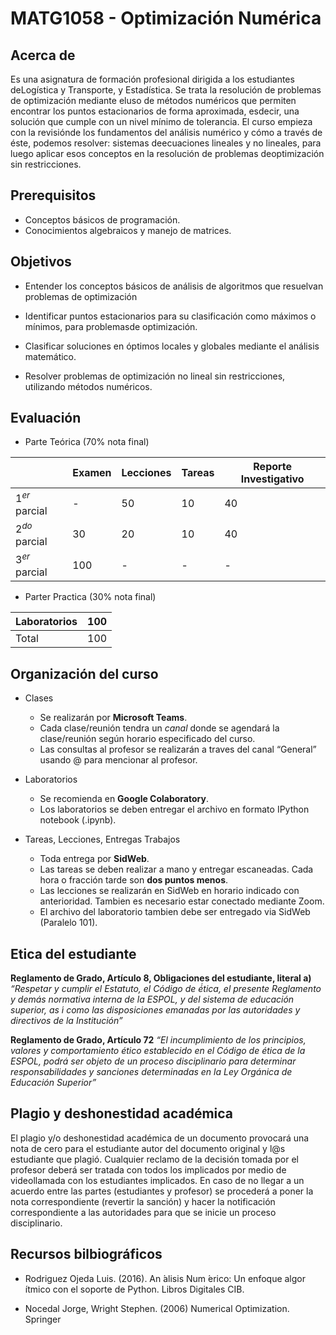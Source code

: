 # MATG1058 - Optimización Numérica

## Acerca de

Es una asignatura de formación profesional dirigida a los estudiantes deLogística y Transporte, y Estadística. Se trata la resolución de problemas de optimización mediante eluso de métodos numéricos que permiten encontrar los puntos estacionarios de forma aproximada, esdecir, una solución que cumple con un nivel mínimo de tolerancia. El curso empieza con la revisiónde los fundamentos del análisis numérico y cómo a través de éste, podemos resolver: sistemas deecuaciones lineales y no lineales, para luego aplicar esos conceptos en la resolución de problemas deoptimización sin restricciones.

## Prerequisitos

- Conceptos básicos de programación.
- Conocimientos algebraicos y manejo de matrices.

## Objetivos

- Entender los conceptos básicos de análisis de algoritmos que resuelvan problemas de optimización

- Identificar puntos estacionarios para su clasificación como máximos o mínimos, para problemasde optimización.

- Clasificar soluciones en óptimos locales y globales mediante el análisis matemático.

- Resolver problemas de optimización no lineal sin restricciones, utilizando métodos numéricos.

## Evaluación

- Parte Teórica (70% nota final)

| | Examen | Lecciones | Tareas | Reporte Investigativo |
| --- | --- | --- | --- | --- | 
|$1^{er}$ parcial| - | 50 | 10 | 40 |
|$2^{do}$ parcial| 30 | 20 | 10 | 40 |
|$3^{er}$ parcial | 100 | - | - | - |

- Parter Practica (30% nota final)

| Laboratorios | 100 |
| --- | --- |
|Total | 100 |

## Organización del curso

- Clases

    - Se realizarán por **Microsoft Teams**.
    - Cada clase/reunión tendra un *canal* donde se agendará la clase/reunión según horario especificado del curso.
    - Las consultas al profesor se realizarán a traves del canal “General” usando @ para mencionar al profesor.

- Laboratorios
    - Se recomienda en **Google Colaboratory**.
    - Los laboratorios se deben entregar el archivo en formato IPython notebook (.ipynb).

- Tareas, Lecciones, Entregas Trabajos
    - Toda entrega por **SidWeb**.
    - Las tareas se deben realizar a mano y entregar escaneadas. Cada hora o fracción tarde son **dos puntos menos**.
    - Las lecciones se realizarán en SidWeb en horario indicado con anterioridad. Tambien es necesario estar conectado mediante Zoom.
    - El archivo del laboratorio tambien debe ser entregado via SidWeb (Paralelo 101).

## Etica del estudiante

**Reglamento de Grado, Artículo 8, Obligaciones del estudiante, literal a)**
*“Respetar y cumplir el Estatuto, el Código de é́tica, el presente Reglamento y demás normativa interna de la ESPOL, y del sistema de educación superior, as ́ı como las disposiciones emanadas por las autoridades y directivos de la Institución”*


**Reglamento de Grado, Artículo 72**
*“El incumplimiento de los principios, valores y comportamiento ético establecido en el Código de ética de la ESPOL, podrá ser objeto de un proceso disciplinario para determinar responsabilidades y sanciones determinadas en la Ley Orgánica de Educación Superior”*

## Plagio y deshonestidad académica

El plagio y/o deshonestidad académica de un documento provocará una nota de cero para el estudiante autor del documento original y l@s estudiante que plagió. Cualquier reclamo de la decisión tomada por el profesor deberá ser tratada con todos los implicados por medio de videollamada con los estudiantes implicados.
En caso de no llegar a un acuerdo entre las partes (estudiantes y profesor) se procederá a poner la nota correspondiente (revertir la sanción) y hacer la notificación correspondiente a las autoridades para que se inicie un proceso disciplinario.

## Recursos bilbiográficos

- Rodriguez Ojeda Luis. (2016). An ́alisis Num ́erico: Un enfoque algor ́ıtmico con el soporte de Python. Libros Digitales CIB.

- Nocedal Jorge, Wright Stephen. (2006) Numerical Optimization. Springer